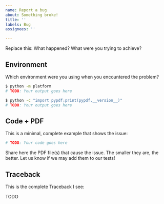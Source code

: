 ```yaml
---
name: Report a bug
about: Something broke!
title: ''
labels: Bug
assignees: ''

---
```


Replace this: What happened? What were you trying to achieve?

## Environment

Which environment were you using when you encountered the problem?

```bash
$ python -m platform
# TODO: Your output goes here

$ python -c "import pypdf;print(pypdf.__version__)"
# TODO: Your output goes here
```

## Code + PDF

This is a minimal, complete example that shows the issue:

```python
# TODO: Your code goes here
```

Share here the PDF file(s) that cause the issue. The smaller they are, the
better. Let us know if we may add them to our tests!

## Traceback

This is the complete Traceback I see:

TODO
